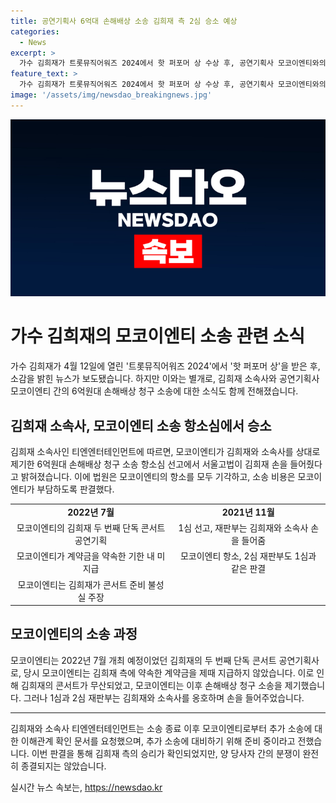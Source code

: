 ```yaml
---
title: 공연기획사 6억대 손해배상 소송 김희재 측 2심 승소 예상
categories:
  - News
excerpt: >
  가수 김희재가 트롯뮤직어워즈 2024에서 핫 퍼포머 상 수상 후, 공연기획사 모코이엔티와의 6억원대 손해배상 청구 소송 항소심에서 승소했다. 법원은 원고의 항소를 모두 기각하며, 소송 비용은 원고가 모두 부담한다고 판결하며 김희재 손을 들어줬다. 모코이엔티는 김희재 측에 계약금을 약속한 기한 내 지급하지 않아 김희재의 단독 콘서트가 무산되었다고 주장하며 손해배상 청구 소송을 냈으나, 법원은 김희재와 소속사를 지지하는 판결을 내렸다.
feature_text: >
  가수 김희재가 트롯뮤직어워즈 2024에서 핫 퍼포머 상 수상 후, 공연기획사 모코이엔티와의 6억원대 손해배상 청구 소송 항소심에서 승소했다. 법원은 원고의 항소를 모두 기각하며, 소송 비용은 원고가 모두 부담한다고 판결하며 김희재 손을 들어줬다. 모코이엔티는 김희재 측에 계약금을 약속한 기한 내 지급하지 않아 김희재의 단독 콘서트가 무산되었다고 주장하며 손해배상 청구 소송을 냈으나, 법원은 김희재와 소속사를 지지하는 판결을 내렸다.
image: '/assets/img/newsdao_breakingnews.jpg'
---
```


<p><img src="/assets/img/newsdao_breakingnews.jpg" alt="firstkoreanews 속보" /></p>

<h1>가수 김희재의 모코이엔티 소송 관련 소식</h1>

<p data-ke-size="size16">가수 김희재가 4월 12일에 열린 '트롯뮤직어워즈 2024'에서 '핫 퍼포머 상'을 받은 후, 소감을 밝힌 뉴스가 보도됐습니다. 하지만 이와는 별개로, 김희재 소속사와 공연기획사 모코이엔티 간의 6억원대 손해배상 청구 소송에 대한 소식도 함께 전해졌습니다.</p>

<h2 data-ke-size="size26">김희재 소속사, 모코이엔티 소송 항소심에서 승소</h2>

<p data-ke-size="size16">김희재 소속사인 티엔엔터테인먼트에 따르면, 모코이엔티가 김희재와 소속사를 상대로 제기한 6억원대 손해배상 청구 소송 항소심 선고에서 서울고법이 김희재 손을 들어줬다고 밝혀졌습니다. 이에 법원은 모코이엔티의 항소를 모두 기각하고, 소송 비용은 모코이엔티가 부담하도록 판결했다.</p>

<table>
  <tr>
    <td style="text-align: center; height: 17px;"><b>2022년 7월</b></td>
    <td style="text-align: center; height: 17px;"><b>2021년 11월</b></td>
  </tr>
  <tr>
    <td style="text-align: center; height: 17px;">모코이엔티의 김희재 두 번째 단독 콘서트 공연기획</td>
    <td style="text-align: center; height: 17px;">1심 선고, 재판부는 김희재와 소속사 손을 들어줌</td>
  </tr>
  <tr>
    <td style="text-align: center; height: 17px;">모코이엔티가 계약금을 약속한 기한 내 미지급</td>
    <td style="text-align: center; height: 17px;">모코이엔티 항소, 2심 재판부도 1심과 같은 판결</td>
  </tr>
  <tr>
    <td style="text-align: center; height: 17px;">모코이엔티는 김희재가 콘서트 준비 불성실 주장</td>
    <td style="text-align: center; height: 17px;"></td>
  </tr>
</table>

<h2 data-ke-size="size26">모코이엔티의 소송 과정</h2>

<p data-ke-size="size16">모코이엔티는 2022년 7월 개최 예정이었던 김희재의 두 번째 단독 콘서트 공연기획사로, 당시 모코이엔티는 김희재 측에 약속한 계약금을 제때 지급하지 않았습니다. 이로 인해 김희재의 콘서트가 무산되었고, 모코이엔티는 이후 손해배상 청구 소송을 제기했습니다. 그러나 1심과 2심 재판부는 김희재와 소속사를 옹호하며 손을 들어주었습니다.</p>

<hr>

<p data-ke-size="size16">김희재와 소속사 티엔엔터테인먼트는 소송 종료 이후 모코이엔티로부터 추가 소송에 대한 이해관계 확인 문서를 요청했으며, 추가 소송에 대비하기 위해 준비 중이라고 전했습니다. 이번 판결을 통해 김희재 측의 승리가 확인되었지만, 양 당사자 간의 분쟁이 완전히 종결되지는 않았습니다.</p>
실시간 뉴스 속보는, <a href="https://newsdao.kr" rel="dofollow">https://newsdao.kr</a>


